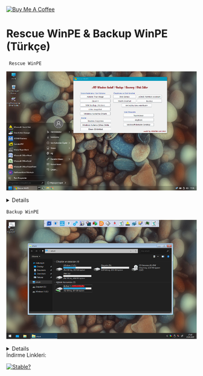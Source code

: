 <a href="https://buymeacoffee.com/abdullaherturk" target="_blank"><img src="https://cdn.buymeacoffee.com/buttons/v2/default-yellow.png" alt="Buy Me A Coffee" style="height: 60px !important;width: 217px !important;" ></a>

# Rescue WinPE &amp; Backup WinPE (Türkçe)

     Rescue WinPE

![Rescue](https://raw.githubusercontent.com/abdullah-erturk/WinPE/refs/heads/main/RescuePE.png)

<details>

İşyerinde kullanmak üzere kendi ihtiyaçlarıma göre hazırladığım WinPE'yi sizlerle paylaşıyorum.

Rescue WinPE tam teşekküllü bir WinPE'dir, standart bir bilgisayarda yapabileceğiniz birçok işi bu winpe üzerinden çok rahat yapabileceksiniz. 

### Belirgin özellikleri:

• İnternet desteği

• Office desteği

• Multimedya-Ses desteği

• Bitlocker desteği

• Güncel sürücü desteği

• Favori (kişiye göre değişir 😊) yedekleme programların bir arada oluşu.

• Windows çökmesi durumunda, içindeki araçlarla Windows'u kurtarma

Rescue WinPE, Windows 10 Enterprise 64-bit (2004 - 19041.264) sürümü üzerinden hazırlanmıştır.  
📅 **Güncelleme Tarihi:** 15.04.2025

## Genel Özellikler

- Admin hesabı ile başlatılır.  
- **BitLocker** ve **ses desteği** mevcuttur.  
- Güncel **NVMe SSD sürücüleri** sisteme entegredir.

## Dahili Yazılımlar

Aşağıda Rescue WinPE içerisinde yer alan başlıca yazılımlar listelenmiştir:

| Yazılım | Açıklama |
|--------|----------|
| **Acronis True Image 2025 v29.2.41810** | Türkçe arayüzlü yedekleme yazılımı |
| **Acronis Shell** | Acronis yedek dosyalarını Explorer ortamında görüntüleme |
| **Dism++ v10.1.1002.1** | Türkçe DISM arayüzü |
| **WIM Backup / Restore** | DISM komutlarıyla GUI üzerinden imaj alma ve yükleme (Türkçe) |
| **Drive Snapshot v1.50** | Hızlı disk imajı alma ve geri yükleme aracı |
| **DiskGenius v5.6.1.1580** | Disk yönetimi ve veri kurtarma (Türkçe) |
| **AOMEI Partition Assistant v9.6.1** | Gelişmiş disk bölümlendirme aracı (Türkçe) |
| **DiskPART GUI** | Disk hazırlama aracı (MBR ve UEFI desteğiyle) |
| **Bootice v1.3.4** | Boot sektör yönetimi (Türkçe) |
| **ReDeploy New Hardware** | Yeni donanıma sistem taşıma (Macrium’dan ayrılmış modül) |
| **ShadowCopy View** | Sistem geri yükleme noktalarındaki dosya ve klasörlere erişim (Türkçe) |
| **ByPass Windows Password** | Windows kullanıcı parolasını atlama aracı (Türkçe - KonBoot tarzında çalışır) |
| **TeamViewer v15.27.3** | Reklamsız uzak masaüstü yazılımı |
| **AnyDesk v9.0.4** | Uzak masaüstü bağlantısı (Türkçe) |
| **WinSnap v5.3** | Gelişmiş ekran görüntüsü alma aracı (Türkçe) |
| **Microsoft Uzak Masaüstü (RDP)** | Standart RDP istemcisi |
| **Chrome Tarayıcı v135.0.7049.42** | İnternet tarayıcısı (Türkçe) |
| **Sumatra PDF v3.1.2** | Hafif PDF görüntüleyici (Türkçe) |
| **Office 2007** | Ofis uygulamaları paketi (Türkçe) |
| **Media Player v1.5.5 Black Edition** | Multimedya oynatıcı (Türkçe) |
| **7-Zip v21.07** | Dosya arşivleme ve sıkıştırma (Türkçe) |
| **CheckDisk GUI** | Disk hatalarını onarma aracı |
| **Putty v0.70** | SSH ve terminal istemcisi |
| **Disk2VHD v2.01 / VHD2Disk v0.2** | Fiziksel diskleri sanal diske çevirme ve geri yükleme |
| **PENetwork v0.59 B12** | Ağ yapılandırma aracı (Türkçe) |
| **Encryption / Decryption Tool** | Dosya/klasör şifreleme aracı (Türkçe) |
| **Drive Letter Changer v1.4** | Disk bölümlerine sürücü harfi atama (Türkçe) |
| **Ana Bilgisayardan Sürücü Yükle** | WinPE'ye sürücü yükleme bat dosyası (Türkçe) |

## Sürücü Tanıma Özelliği

Yeni nesil bilgisayarlarda NVMe diskler görünmüyorsa, masaüstündeki **"Ana Bilgisayardan Sürücü Yükle"** dosyası çalıştırılarak WinPE’ye sürücüler otomatik yüklenir. Bu işlem, tanınmayan diğer donanım sürücüleri için de geçerlidir.

## Sistem Gereksinimleri

- Minimum: **2.5 - 3 GB RAM**
- Düşük RAM’li sistemlerde ön yükleme yapılabilir, fakat bazı yazılımlar çalışmayabilir.

---

🛠 Bu proje, sistem yöneticileri, teknik servis uzmanları ve ileri düzey kullanıcılar için hazırlanmıştır.  
🎯 Geri yükleme, bakım ve kurtarma işlemlerinde yüksek performans sunar.

</details>


    Backup WinPE
    
![Backup WinPE](https://raw.githubusercontent.com/abdullah-erturk/WinPE/refs/heads/main/BackupWinPE.png)

<details>
  
İşyerinde kullanmak üzere kendi ihtiyaçlarıma göre hazırladığım yedek alma ve geri yükleme işlemlerini öncelik tutan WinPE'yi sizlerle paylaşıyorum.

### Belirgin özellikleri:

• Hızlı ön yüklenme

• Güncel sürücü desteği

• Favori (kişiye göre değişir 😊) yedekleme programların bir arada oluşu

• Windows çökmesi durumunda, içindeki araçlarla Windows'u kurtarma

Backup WinPE, Windows 10 Enterprise 64-bit (2004 - 19041.264) sürümü üzerinden hazırlanmıştır.  
📅 **Güncelleme Tarihi:** 15.04.2025

## Genel Özellikler

- **Acronis True Image 2025 v29.2.41810** (Türkçe) ile yedekleme ve kurtarma işlemleri.
- **Disk hazırlama aracı (WinPE DiskPART GUI)** MBR ve UEFI kurulumları için şablonlar sunar.
- **Güncel NVMe SSD sürücüleri** WinPE'ye dahildir.
- İşletim sistemi yüklü yeni nesil bilgisayarlarda, eğer diskler görünmezse, masaüstündeki **"Ana Bilgisayardan Sürücü Yükle"** dosyası çalıştırılarak otomatik olarak NVMe SSD sürücüleri yüklenir ve diskler görünür hale gelir.

## Dahili Yazılımlar

Backup WinPE içerisinde yer alan yazılımlar şunlardır:

| Yazılım | Açıklama |
|---------|----------|
| **Acronis True Image 2025 v29.2.41810** | Türkçe yedekleme yazılımı |
| **Acronis Shell** | Acronis yedek dosyalarını Explorer ortamında görüntüleme |
| **WinPE DiskPART GUI** | Disk hazırlama aracı (MBR ve UEFI desteği) |
| **Hasle Backup Suite v5** | Yedekleme ve veri geri yükleme yazılımı (Türkçe) |
| **Macrium Reflect X Server v10.0.8495** | Yedekleme ve sistem kurtarma aracı (Türkçe) |
| **Dism++ v10.1.1002.1** | DISM yönetim arayüzü (Türkçe) |
| **Drive Snapshot v1.50** | Disk imajı alma ve geri yükleme yazılımı |
| **WIM Backup / Restore** | İmaj alma ve geri yükleme (GUI arayüzü, Türkçe) |
| **AOMEI Partition Assistant v9.12.0** | Disk bölümleme yazılımı (Türkçe) |
| **Bootice v1.3.4** | Boot yönetimi (Türkçe) |
| **ByPass Windows Password** | Windows kullanıcı parolasını atlama aracı (Türkçe - KonBoot tarzında çalışır) |
| **Hardware Info** | Donanım bilgilerini görüntüleme (Türkçe, vbscript) |
| **Network Kısayol Oluştur** | Ağdaki paylaşılan klasörlere kolay bağlanma (Türkçe, vbscript) |
| **WinSnap v5.3** | Ekran görüntüsü alma aracı (Türkçe) |
| **CheckDisk GUI** | Disk hatalarını onarma (GUI) |
| **7-Zip v21.07** | Dosya sıkıştırma ve arşivleme (Türkçe) |
| **PENetwork v0.59 B12** | Ağ yapılandırma aracı (Türkçe) |
| **Ana Bilgisayardan Sürücü Yükle** | WinPE'ye sürücü yükleme bat dosyası (Türkçe) |

## Sürücü Tanıma Özelliği

Yeni nesil bilgisayarlarda diskler görünmüyorsa, masaüstündeki **"Ana Bilgisayardan Sürücü Yükle"** dosyası çalıştırılarak WinPE’ye uygun sürücüler otomatik olarak yüklenir. Bu işlem, tanınmayan diğer donanım sürücüleri için de geçerlidir.

## Sistem Gereksinimleri

- Minimum: **2.5 - 3 GB RAM**
- Düşük RAM’li sistemlerde ön yükleme yapılabilir, fakat bazı yazılımlar çalışmayabilir.

---

🛠 **Backup WinPE**; teknik servis uzmanları, sistem yöneticileri ve veri kurtarma işlemleri yapan kullanıcılar için tasarlanmış bir araçtır. Yedekleme, disk yönetimi ve sistem kurtarma işlemleri için yüksek performans sağlar.

</details>
İndirme Linkleri:

[![Stable?](https://img.shields.io/badge/Release-v1.svg?style=flat)](https://github.com/abdullah-erturk/WinPE/releases)
